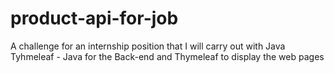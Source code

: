 # product-api-for-job
A challenge for an internship position that I will carry out with Java Tyhmeleaf - Java for the Back-end and Thymeleaf to display the web pages
